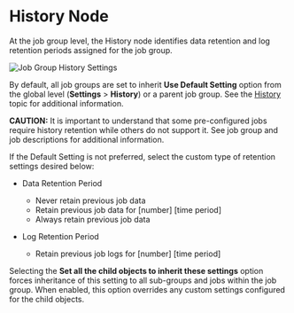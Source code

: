 # History Node

At the job group level, the History node identifies data retention and log retention periods
assigned for the job group.

![Job Group History Settings](/img/product_docs/threatprevention/threatprevention/admin/policies/history.webp)

By default, all job groups are set to inherit **Use Default Setting** option from the global level
(**Settings** > **History**) or a parent job group. See the [History](/docs/accessanalyzer/12.0/administration/settings/history.md)
topic for additional information.

**CAUTION:** It is important to understand that some pre-configured jobs require history retention
while others do not support it. See job group and job descriptions for additional information.

If the Default Setting is not preferred, select the custom type of retention settings desired below:

- Data Retention Period

  - Never retain previous job data
  - Retain previous job data for [number] [time period]
  - Always retain previous job data

- Log Retention Period

  - Retain previous job logs for [number] [time period]

Selecting the **Set all the child objects to inherit these settings** option forces inheritance of
this setting to all sub-groups and jobs within the job group. When enabled, this option overrides
any custom settings configured for the child objects.
